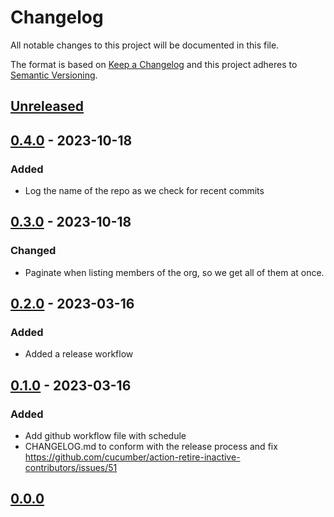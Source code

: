 # Changelog

All notable changes to this project will be documented in this file.

The format is based on [Keep a Changelog](http://keepachangelog.com/)
and this project adheres to [Semantic Versioning](http://semver.org/).

## [Unreleased]

## [0.4.0] - 2023-10-18
### Added
- Log the name of the repo as we check for recent commits

## [0.3.0] - 2023-10-18
### Changed
- Paginate when listing members of the org, so we get all of them at once.

## [0.2.0] - 2023-03-16
### Added
- Added a release workflow

## [0.1.0] - 2023-03-16
### Added
- Add github workflow file with schedule
- CHANGELOG.md to conform with the release process and fix https://github.com/cucumber/action-retire-inactive-contributors/issues/51

## [0.0.0]

[Unreleased]: https://github.com/cucumber/action-retire-inactive-contributors/compare/v0.4.0...HEAD
[0.4.0]: https://github.com/cucumber/action-retire-inactive-contributors/compare/v0.3.0...v0.4.0
[0.3.0]: https://github.com/cucumber/action-retire-inactive-contributors/compare/v0.2.0...v0.3.0
[0.2.0]: https://github.com/cucumber/action-retire-inactive-contributors/compare/v0.1.0...v0.2.0
[0.1.0]: https://github.com/cucumber/action-retire-inactive-contributors/compare/v0.0.0...v0.1.0
[0.0.0]: https://github.com/cucumber/action-retire-inactive-contributors/compare/eea13d866ec1ee795013d829dedfbac128fd4db2...v0.0.0
